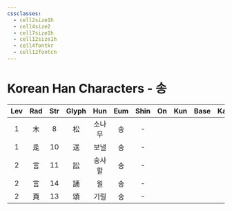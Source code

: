 ```yaml
---
cssclasses:
  - cell2size1h
  - cell4size2
  - cell7size1h
  - cell12size1h
  - cell4fontkr
  - cell12fontcn
---
```


# Korean Han Characters - 송

| Lev | Rad | Str | Glyph | Hun | Eum | Shin | On  | Kun | Base | Kana | Simp | Man | Can | Viet |
| :-: | :-: | :-: | :---: | :-: | :-: | :--: | :-: | :-: | :--: | :--: | :--: | :-: | :-: | :--: |
|  1  |  木  |  8  |   松   | 소나무 |  송  |  -   |     |     |      |      |  -   |     |     |      |
|  1  |  辵  | 10  |   送   | 보낼  |  송  |  -   |     |     |      |      |  -   |     |     |      |
|  2  |  言  | 11  |   訟   | 송사할 |  송  |  -   |     |     |      |      |  -   |     |     |      |
|  2  |  言  | 14  |   誦   |  욀  |  송  |  -   |     |     |      |      |  -   |     |     |      |
|  2  |  頁  | 13  |   頌   | 기릴  |  송  |  -   |     |     |      |      |  -   |     |     |      |
